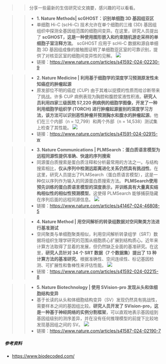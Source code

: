 >> 分享一些最新的生信研究论文摘要，感兴趣的可以看看。

>> - **1. Nature Methods| scGHOST：识别单细胞 3D 基因组亚区**
>> - 单细胞 Hi-C (scHi-C) 技术允许在单个细胞的三维 (3D) 基因组组织中探测全基因组范围的细胞间变异。在这里，研究人员提出了 **scGHOST，这是一种使用图形嵌入和约束随机游走采样的单细胞子室注释方法**。 scGHOST 应用于 scHi-C 数据和源自单细胞 3D 基因组成像的接触图证明了单细胞亚区室的可靠识别，提供了对核亚区室的细胞间变异性的见解。
![](https://files.mdnice.com/user/23696/1b44dfb3-6fb7-4440-a604-939f35ebbcb0.png)
>> - 链接：https://www.nature.com/articles/s41592-024-02230-9

>> - **2. Nature Medicine | 利用基于细胞学的深度学习预测原发性未知癌症的肿瘤起源** 
>> - 原发部位不明的癌症 (CUP) 由于其难以捉摸的性质而给诊断带来了挑战。许多 CUP 病例表现为胸腔和腹腔浆液性积液。**研究人员利用四家三级医院 57,220 例病例的细胞学图像，开发了一种利用细胞学组织学 (TORCH) 进行肿瘤起源鉴别的深度学习方法，该方法可以识别恶性肿瘤并预测胸水和腹水的肿瘤起源**。他们在三个内部（n = 12,799）和两个外部（n = 14,538）测试集上检查了其性能。
![](https://files.mdnice.com/user/23696/af9add34-567d-4bee-83f4-d51537c06b68.png)
>> - 链接：https://www.nature.com/articles/s41591-024-02915-w

>> - **3. Nature Communications | PLMSearch：蛋白质语言模型为远程同源性提供准确、快速的序列搜索**
>> - 同源蛋白质搜索是蛋白质注释和分析最常用的方法之一。与结构搜索相比，**仅从序列中检测远距离进化关系仍然具有挑战性**。在这里，研究人员提出了PLMSearch（蛋白质语言模型），这是一种仅以序列作为输入的同源蛋白质搜索方法。 **PLMSearch使用预先训练的蛋白质语言模型的深度表示，并训练具有大量真实结构相似性的相似性预测模型**。这使得 PLMSearch 能够捕获隐藏在序列后面的远程同源信息。
![](https://files.mdnice.com/user/23696/819b2442-f95c-4dc4-a90e-f26b58c04568.png)
>> - 链接：https://www.nature.com/articles/s41467-024-46808-5


>> - **4. Nature Method | 用空间解析的转录组数据对空间聚类方法进行基准测试**
>> - 空间聚类与单细胞聚类相似，利用空间解析转录组学（SRT）数据将组织生理学研究的范围从细胞质心扩展到结构质心。近年来计算方法取得了显着的发展，但仍然缺乏全面的基准研究。在这里，**研究人员针对 34 个 SRT 数据（7 个数据集）提出了 13 种计算方法的基准研究**。根据准确性、空间连续性、标记基因检测、可扩展性和鲁棒性来评估性能。
![](https://files.mdnice.com/user/23696/fb393c46-9aac-441a-9d08-2d9e250202e2.png)
>> - 链接：https://www.nature.com/articles/s41592-024-02215-8


>> - **5. Nature Biotechnology | 使用 SVision-pro 发现从头和体细胞结构变异**
>> - 基于长读的从头和体细胞结构变异（SV）发现仍然具有挑战性，需要样本之间的基因组比较。**研究人员开发了 SVision-pro，这是一种基于神经网络的实例分割框架**，可以直观地表示基因组到基因组级别的测序差异，并在没有任何推理模型的前提下比较地发现基因组之间的 SV。
![](https://files.mdnice.com/user/23696/5892c0ea-6079-4096-b6e1-b64a25917960.png)
>> - 链接：https://www.nature.com/articles/s41587-024-02190-7

##### 参考资料
- https://www.biodecoded.com/